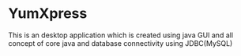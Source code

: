 # YumXpress
This is an desktop application which is created using java GUI and all concept of core java and database connectivity using JDBC(MySQL)
